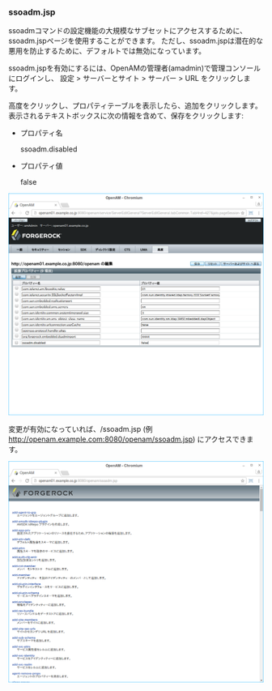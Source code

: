 ### ssoadm.jsp

ssoadmコマンドの設定機能の大規模なサブセットにアクセスするために、ssoadm.jspページを使用することができます。
ただし、ssoadm.jspは潜在的な悪用を防止するために、デフォルトでは無効になっています。

ssoadm.jspを有効にするには、OpenAMの管理者(amadmin)で管理コンソールにログインし、
設定 > サーバーとサイト > サーバー > URL をクリックします。

高度をクリックし、プロパティテーブルを表示したら、追加をクリックします。
表示されるテキストボックスに次の情報を含めて、保存をクリックします:

- プロパティ名

    ssoadm.disabled

- プロパティ値

    false

![図. 高度設定画面](images/ssoadm-disabled.png)

変更が有効になっていれば、/ssoadm.jsp (例 http://openam.example.com:8080/openam/ssoadm.jsp) にアクセスできます。

![図. ssoadm.jsp](images/ssoadm-jsp.png)
